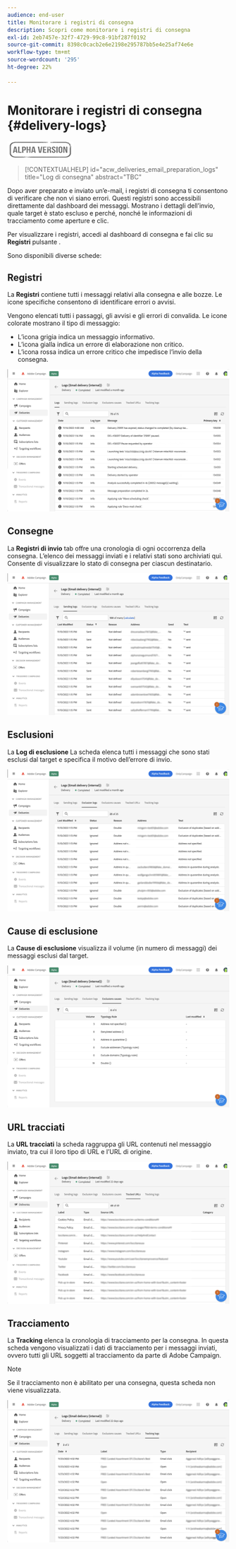 ```yaml
---
audience: end-user
title: Monitorare i registri di consegna
description: Scopri come monitorare i registri di consegna
exl-id: 2eb7457e-32f7-4729-99c8-91bf287f0192
source-git-commit: 8398c0cacb2e6e2198e295787bb5e4e25af74e6e
workflow-type: tm+mt
source-wordcount: '295'
ht-degree: 22%

---
```


# Monitorare i registri di consegna {#delivery-logs}

![](../assets/do-not-localize/badge.png)

>[!CONTEXTUALHELP]
>id="acw_deliveries_email_preparation_logs"
>title="Log di consegna"
>abstract="TBC"

Dopo aver preparato e inviato un’e-mail, i registri di consegna ti consentono di verificare che non vi siano errori. Questi registri sono accessibili direttamente dal dashboard dei messaggi. Mostrano i dettagli dell’invio, quale target è stato escluso e perché, nonché le informazioni di tracciamento come aperture e clic.

Per visualizzare i registri, accedi al dashboard di consegna e fai clic su **Registri** pulsante .

Sono disponibili diverse schede:

## Registri

La **Registri** contiene tutti i messaggi relativi alla consegna e alle bozze. Le icone specifiche consentono di identificare errori o avvisi.

Vengono elencati tutti i passaggi, gli avvisi e gli errori di convalida. Le icone colorate mostrano il tipo di messaggio:

* L’icona grigia indica un messaggio informativo.
* L’icona gialla indica un errore di elaborazione non critico.
* L’icona rossa indica un errore critico che impedisce l’invio della consegna.

![](assets/logs.png)

## Consegne

La **Registri di invio** tab offre una cronologia di ogni occorrenza della consegna. L’elenco dei messaggi inviati e i relativi stati sono archiviati qui. Consente di visualizzare lo stato di consegna per ciascun destinatario.

![](assets/logs2.png)

## Esclusioni

La **Log di esclusione** La scheda elenca tutti i messaggi che sono stati esclusi dal target e specifica il motivo dell’errore di invio.

![](assets/logs3.png)

## Cause di esclusione

La **Cause di esclusione** visualizza il volume (in numero di messaggi) dei messaggi esclusi dal target.

![](assets/logs4.png)

## URL tracciati

La **URL tracciati** la scheda raggruppa gli URL contenuti nel messaggio inviato, tra cui il loro tipo di URL e l’URL di origine.

![](assets/logs5.png)

## Tracciamento

La **Tracking** elenca la cronologia di tracciamento per la consegna. In questa scheda vengono visualizzati i dati di tracciamento per i messaggi inviati, ovvero tutti gli URL soggetti al tracciamento da parte di Adobe Campaign.

>[!NOTE]
>
>Se il tracciamento non è abilitato per una consegna, questa scheda non viene visualizzata.

![](assets/logs6.png)
